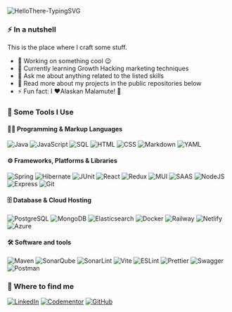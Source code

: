 ![HelloThere-TypingSVG](https://readme-typing-svg.herokuapp.com?font=Karla&weight=700&size=26&duration=4000&pause=4000&color=5D5D5D&background=00000000&center=false&vCenter=true&random=false&width=435&lines=Hey+there%2C+I'm+Lo%C3%AFc!+%F0%9F%91%8B)

### ⚡ In a nutshell

This is the place where I craft some stuff.

* 🔭  Working on something cool 😉
* 🌱  Currently learning Growth Hacking marketing techniques
* 💬  Ask me about anything related to the listed skills
* 📖  Read more about my projects in the public repositories below
* ⚡  Fun fact: I ❤️Alaskan Malamute! 🐺


### 🚀 Some Tools I Use

#### 👨‍💻 Programming & Markup Languages

![Java](https://custom-icon-badges.demolab.com/badge/-Java-EC2125?style=flat-square&logo=Java&logoColor=white)
![JavaScript](https://shields.io/badge/JavaScript-CCB029?logo=JavaScript&logoColor=white&style=flat-square)
![SQL](https://custom-icon-badges.demolab.com/badge/SQL-0075CF?logo=database&logoColor=white&style=flat-square)
![HTML](https://shields.io/badge/HTML-E34F26?logo=html5&logoColor=white&style=flat-square)
![CSS](https://shields.io/badge/CSS-1572B6?logo=css3&logoColor=white&style=flat-square)
![Markdown](https://shields.io/badge/Markdown-black?logo=markdown&logoColor=white&style=flat-square)
![YAML](https://shields.io/badge/YAML-CC1018?logo=yaml&logoColor=white&style=flat-square)


#### ⚙️ Frameworks, Platforms & Libraries

![Spring](https://img.shields.io/badge/Spring-6DB33F.svg?logo=spring&logoColor=white&style=flat-square)
![Hibernate](https://img.shields.io/badge/Hibernate-59666C.svg?logo=Hibernate&logoColor=white&style=flat-square)
![JUnit](https://custom-icon-badges.demolab.com/badge/JUnit-249C5F.svg?logo=check-circle&logoColor=white&style=flat-square)
![React](https://img.shields.io/badge/React-45B8D8.svg?logo=react&logoColor=white&style=flat-square)
![Redux](https://img.shields.io/badge/Redux-764ABC.svg?logo=Redux&logoColor=white&style=flat-square)
![MUI](https://img.shields.io/badge/MUI-007FFF.svg?logo=mui&logoColor=white&style=flat-square)
![SAAS](https://img.shields.io/badge/Sass-CC6699.svg?logo=sass&logoColor=white&style=flat-square)
![NodeJS](https://img.shields.io/badge/Node.js-43853D.svg?logo=node.js&logoColor=white&style=flat-square)
![Express](https://img.shields.io/badge/Express.js-000000.svg?logo=express&logoColor=white&style=flat-square)
![Git](https://img.shields.io/badge/Git-F05032.svg?logo=git&logoColor=white&style=flat-square)


#### 🗄️ Database & Cloud Hosting

![PostgreSQL](https://img.shields.io/badge/PostgreSQL-4169E1.svg?logo=postgresql&logoColor=white&style=flat-square)
![MongoDB](https://img.shields.io/badge/MongoDB-47A248.svg?logo=mongodb&logoColor=white&style=flat-square)
![Elasticsearch](https://img.shields.io/badge/Elasticsearch-005571.svg?logo=Elasticsearch&logoColor=white&style=flat-square)
![Docker](https://img.shields.io/badge/Docker-2496ED.svg?logo=Docker&logoColor=white&style=flat-square)
![Railway](https://img.shields.io/badge/Railway-0B0D0E.svg?logo=railway&logoColor=white&style=flat-square)
![Netlify](https://img.shields.io/badge/Netlify-00C7B7.svg?logo=netlify&logoColor=white&style=flat-square)
![Azure](https://img.shields.io/badge/Azure-0078D4.svg?logo=microsoft%20azure&logoColor=white&style=flat-square)


#### 🛠️ Software and tools

![Maven](https://img.shields.io/badge/Maven-C71A36.svg?logo=Apache%20Maven&logoColor=white&style=flat-square)
![SonarQube](https://img.shields.io/badge/SonarQube-4E9BCD.svg?logo=SonarQube&logoColor=white&style=flat-square)
![SonarLint](https://img.shields.io/badge/SonarLint-CB2029.svg?logo=SonarLint&logoColor=white&style=flat-square)
![Vite](https://img.shields.io/badge/Vite-646CFF.svg?logo=Vite&logoColor=white&style=flat-square)
![ESLint](https://img.shields.io/badge/ESLint-4B32C3.svg?logo=ESLint&logoColor=white&style=flat-square)
![Prettier](https://img.shields.io/badge/Prettier-31444D.svg?logo=Prettier&logoColor=white&style=flat-square)
![Swagger](https://img.shields.io/badge/Swagger-83B83E.svg?logo=Swagger&logoColor=white&style=flat-square)
![Postman](https://img.shields.io/badge/Postman-FF6C37.svg?logo=Postman&logoColor=white&style=flat-square)


### 🔎 Where to find me

[![LinkedIn](https://img.shields.io/badge/Linkedin-0A66C2?style=for-the-badge&logo=linkedin&logoColor=white)](https://www.linkedin.com/in/loic-favreliere/)
[![Codementor](https://img.shields.io/badge/Codementor-003648?style=for-the-badge&logo=codementor&logoColor=white)](https://www.codementor.io/@lfavreli?refer=badge)
[![GitHub](https://img.shields.io/badge/GitHub-181717?style=for-the-badge&logo=github&logoColor=white)](https://github.com/lfavreli)


<!-- 
    Badges:
        _ https://shields.io/
        _ https://simpleicons.org/

    Examples:
        _ https://zzetao.github.io/awesome-github-profile/
        _ https://github.com/coderjojo/creative-profile-readme
        _ https://github.com/abhisheknaiidu/awesome-github-profile-readme
        _ https://github.com/rzashakeri/beautify-github-profile

    Inspired by: 
        _ https://github.com/DenverCoder1/DenverCoder1
        _ https://github.com/thmsgbrt
        _ https://github.com/Spiderpig86/Spiderpig86 (TODO: add resume)
-->

